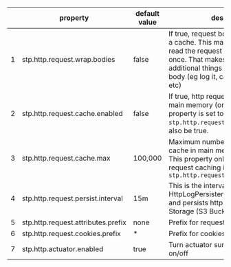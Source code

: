 | | property | default<br>value | description |
|-|-|-|-|
| 1 | stp.http.request.wrap.bodies | false | If true, request bodies get wrapped in a cache.  This makes it possible to read the request body more than once. That makes it possible to do additional things with the request body (eg log it, cache it, persist it, etc) |
| 2 | stp.http.request.cache.enabled | false | If true, http requests get cached in main memory (on each node). If this property is set to true, `stp.http.request.wrap.bodies` must also be true. |
| 3 | stp.http.request.cache.max | 100,000 | Maximum number of http requests to cache in main memory (per node).  This property only has meaning if http request caching is enabled - `stp.http.request.cache.enabled=true` |
| 4 | stp.http.request.persist.interval | 15m | This is the interval at which HttpLogPersister drains the cache and persists http request to Blob Storage (S3 Bucket on PCF) |
| 5 | stp.http.request.attributes.prefix | none | Prefix for request attributes to include |
| 6 | stp.http.request.cookies.prefix | * | Prefix for cookies to include |
| 7 | stp.http.actuator.enabled | true | Turn actuator summary statistices on/off |
